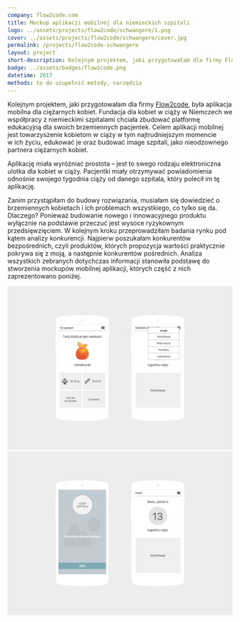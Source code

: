 ```yaml
---
company: flow2code.com
title: Mockup aplikacji mobilnej dla niemieckich szpitali
logo: ../assets/projects/flow2code/schwangere/1.png
cover: ../assets/projects/flow2code/schwangere/cover.jpg
permalink: /projects/flow2code-schwangere
layout: project
short-description: Kolejnym projektem, jaki przygotowałam dla firmy Flow2code, była aplikacja mobilna dla ciężarnych kobiet.
badge: ../assets/badges/flow2code.png
datetime: 2017
methods: to do uzupełnić metody, narzędzia
---
```


Kolejnym projektem, jaki przygotowałam dla firmy <a href="https://flow2code.com/">Flow2code</a>, była aplikacja mobilna dla ciężarnych kobiet. Fundacja dla kobiet w&nbsp;ciąży w&nbsp;Niemczech we współpracy z&nbsp;niemieckimi szpitalami chciała zbudować platformę edukacyjną dla swoich brzemiennych pacjentek. Celem aplikacji mobilnej jest towarzyszenie kobietom w&nbsp;ciąży w&nbsp;tym najtrudniejszym momencie w&nbsp;ich życiu, edukować je oraz budować image szpitali, jako nieodzownego partnera ciężarnych kobiet.

Aplikację miała wyróżniać prostota – jest to swego rodzaju elektroniczna ulotka dla kobiet w&nbsp;ciąży. Pacjentki miały otrzymywać powiadomienia odnośnie swojego tygodnia ciąży od danego szpitala, który polecił im tę aplikację.

Zanim przystąpiłam do budowy rozwiązania, musiałam się dowiedzieć o brzemiennych kobietach i&nbsp;ich problemach wszystkiego, co tylko się da. Dlaczego? Ponieważ budowanie nowego i&nbsp;innowacyjnego produktu wyłącznie na podstawie przeczuć jest wysoce ryzykownym przedsięwzięciem. W&nbsp;kolejnym kroku przeprowadziłam badania rynku pod kątem analizy konkurencji. Najpierw poszukałam konkurentów bezpośrednich, czyli produktów, których propozycja wartości praktycznie pokrywa się z&nbsp;moją, a&nbsp;następnie konkurentów pośrednich. Analiza wszystkich zebranych dotychczas informacji stanowiła podstawę do stworzenia mockupów mobilnej aplikacji, których część z&nbsp;nich zaprezentowano poniżej.

<div class="project-image">
	<img src="../assets/projects/flow2code/schwangere/1.png" />
</div>

<div class="project-image">
	<img src="../assets/projects/flow2code/schwangere/2.png" />
</div>
